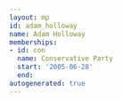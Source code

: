 ```yaml
---
layout: mp
id: adam_holloway
name: Adam Holloway
memberships:
- id: con
  name: Conservative Party
  start: '2005-06-28'
  end: 
autogenerated: true
---
```

